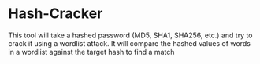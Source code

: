 # Hash-Cracker
This tool will take a hashed password (MD5, SHA1, SHA256, etc.) and try to crack it using a wordlist attack. It will compare the hashed values of words in a wordlist against the target hash to find a match
